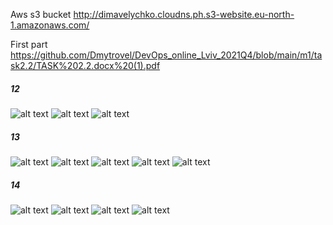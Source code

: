 
Aws s3 bucket
http://dimavelychko.cloudns.ph.s3-website.eu-north-1.amazonaws.com/

First part
https://github.com/Dmytrovel/DevOps_online_Lviv_2021Q4/blob/main/m1/task2.2/TASK%202.2.docx%20(1).pdf


##### 12
![alt text](/m1/task2.2/screenshots/12.1.png) 
![alt text](/m1/task2.2/screenshots/12.2.png) 
![alt text](/m1/task2.2/screenshots/12.3.png) 
##### 13
![alt text](/m1/task2.2/screenshots/13.1.png) 
![alt text](/m1/task2.2/screenshots/13.2.png) 
![alt text](/m1/task2.2/screenshots/13.3.png) 
![alt text](/m1/task2.2/screenshots/13.4.png) 
![alt text](/m1/task2.2/screenshots/13.5.png) 
##### 14
![alt text](/m1/task2.2/screenshots/14.1.png) 
![alt text](/m1/task2.2/screenshots/14.2.png) 
![alt text](/m1/task2.2/screenshots/14.3.png) 
![alt text](/m1/task2.2/screenshots/14.4.png) 
